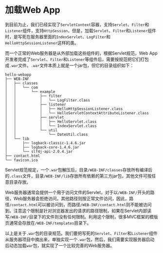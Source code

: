 # 加载Web App

到目前为止，我们已经实现了`ServletContext`容器，支持`Servlet`、`Filter`和`Listener`组件，支持`HttpSession`，但是，加载`Servlet`、`Filter`和`Listener`组件时，是写死在服务器里面的`IndexServlet`、`LogFilter`和`HelloHttpSessionListener`这样的类。

而一个正常的Web服务器是从外部加载这些组件的，根据Servlet规范，Web App开发者完成了`Servlet`、`Filter`和`Listener`等组件后，需要按规范把它们打包成`.war`文件。`.war`文件本质上就是一个jar包，但它的目录组织如下：

```ascii
hello-webapp
├── WEB-INF
│   ├── classes
│   │   └── com
│   │       └── example
│   │           ├── filter
│   │           │   └── LogFilter.class
│   │           ├── listener
│   │           │   ├── HelloHttpSessionListener.class
│   │           │   └── HelloServletContextAttributeListener.class
│   │           ├── servlet
│   │           │   ├── HelloServlet.class
│   │           │   └── IndexServlet.class
│   │           └── util
│   │               └── DateUtil.class
│   └── lib
│       ├── logback-classic-1.4.6.jar
│       ├── logback-core-1.4.6.jar
│       └── slf4j-api-2.0.4.jar
├── contact.html
└── favicon.ico
```

Servlet规范规定，一个`.war`包解压后，目录`/WEB-INF/classes`存放所有编译后的`.class`文件，目录`/WEB-INF/lib`存放所有依赖的第三方jar包，其他文件可按任意目录存放。

Web服务器通常会提供一个用于访问文件的Servlet，对于以`/WEB-INF/`开头的路径，Web服务器会拒绝访问，其他路径则按正常文件访问，因此，路径`/contact.html`可以被访问到，而路径`/WEB-INF/contact.html`则不能被访问到。注意这个限制是针对浏览器发出的请求的路径限制，如果在Servlet内部读写`/WEB-INF/`目录下的文件则没有任何限制。利用这个限制，很多MVC框架的模版页通常会存放在`/WEB-INF/templates`目录下。

以上是关于`.war`包的目录规范。我们要把写死的`Servlet`、`Filter`和`Listener`组件从服务器项目中摘出来，单独实现一个`.war`包，然后，我们需要实现服务器启动后动态加载`war`包，就实现了一个比较完善的Web服务器。
